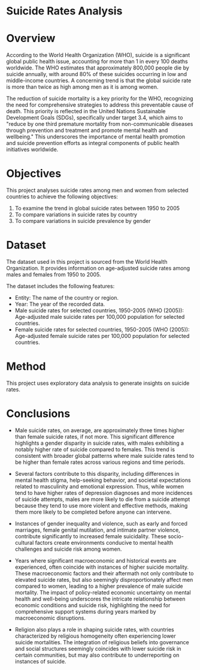# Suicide Rates Analysis

# Overview
According to the World Health Organization (WHO), suicide is a significant global public health issue, accounting for more than 1 in every 100 deaths worldwide. The WHO estimates that approximately 800,000 people die by suicide annually, with around 80% of these suicides occurring in low and middle-income countries. A concerning trend is that the global suicide rate is more than twice as high among men as it is among women.

The reduction of suicide mortality is a key priority for the WHO, recognizing the need for comprehensive strategies to address this preventable cause of death. This priority is reflected in the United Nations Sustainable Development Goals (SDGs), specifically under target 3.4, which aims to "reduce by one third premature mortality from non-communicable diseases through prevention and treatment and promote mental health and wellbeing." This underscores the importance of mental health promotion and suicide prevention efforts as integral components of public health initiatives worldwide.

# Objectives
This project analyses suicide rates among men and women from selected countries to achieve the following objectives:

1. To examine the trend in global suicide rates between 1950 to 2005
2. To compare variations in suicide rates by country
3. To compare variations in suicide prevalence by gender

# Dataset

The dataset used in this project is sourced from the World Health Organization. It provides information on age-adjusted suicide rates among males and females from 1950 to 2005.

The dataset includes the following features:

* Entity: The name of the country or region.
* Year: The year of the recorded data.
* Male suicide rates for selected countries, 1950-2005 (WHO (2005)): Age-adjusted male suicide rates per 100,000 population for selected countries.
* Female suicide rates for selected countries, 1950-2005 (WHO (2005)): Age-adjusted female suicide rates per 100,000 population for selected countries.

# Method
This project uses exploratory data analysis to generate insights on suicide rates.

# Conclusions
* Male suicide rates, on average, are approximately three times higher than female suicide rates, if not more. This significant difference highlights a gender disparity in suicide rates, with males exhibiting a notably higher rate of suicide compared to females. This trend is consistent with broader global patterns where male suicide rates tend to be higher than female rates across various regions and time periods.

* Several factors contribute to this disparity, including differences in mental health stigma, help-seeking behavior, and societal expectations related to masculinity and emotional expression. Thus, while women tend to have higher rates of depression diagnoses and more incidences of suicide attempts, males are more likely to die from a suicide attempt because they tend to use more violent and effective methods, making them more likely to be completed before anyone can intervene.

* Instances of gender inequality and violence, such as early and forced marriages, female genital mutilation, and intimate partner violence, contribute significantly to increased female suicidality. These socio-cultural factors create environments conducive to mental health challenges and suicide risk among women.

* Years where significant macroeconomic and historical events are experienced, often coincide with instances of higher suicide mortality. These macroeconomic factors and their aftermath not only contribute to elevated suicide rates, but also seemingly disproportionately affect men compared to women, leading to a higher prevalence of male suicide mortality. The impact of policy-related economic uncertainty on mental health and well-being underscores the intricate relationship between economic conditions and suicide risk, highlighting the need for comprehensive support systems during years marked by macroeconomic disruptions.

* Religion also plays a role in shaping suicide rates, with countries characterized by religious homogeneity often experiencing lower suicide mortalities. The integration of religious beliefs into governance and social structures seemingly coincides with lower suicide risk in certain communities, but may also contribute to underreporting on instances of suicide.

